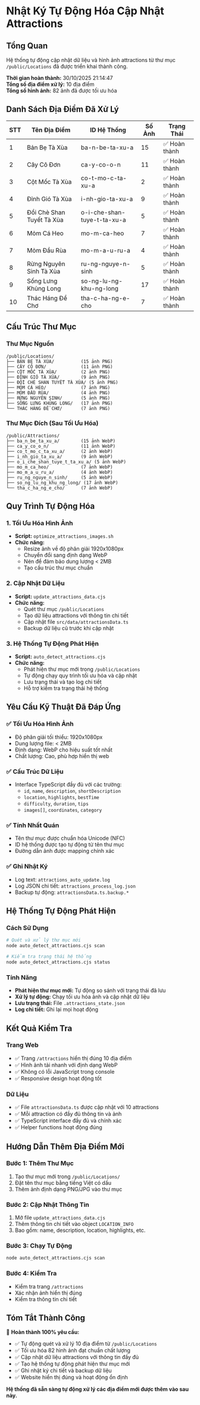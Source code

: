 # Nhật Ký Tự Động Hóa Cập Nhật Attractions

## Tổng Quan
Hệ thống tự động cập nhật dữ liệu và hình ảnh attractions từ thư mục `/public/Locations` đã được triển khai thành công.

**Thời gian hoàn thành:** 30/10/2025 21:14:47  
**Tổng số địa điểm xử lý:** 10 địa điểm  
**Tổng số hình ảnh:** 82 ảnh đã được tối ưu hóa  

## Danh Sách Địa Điểm Đã Xử Lý

| STT | Tên Địa Điểm | ID Hệ Thống | Số Ảnh | Trạng Thái |
|-----|--------------|-------------|---------|------------|
| 1 | Bản Bẹ Tà Xùa | ba-n-be-ta-xu-a | 15 | ✅ Hoàn thành |
| 2 | Cây Cô Đơn | ca-y-co-o-n | 11 | ✅ Hoàn thành |
| 3 | Cột Mốc Tà Xùa | co-t-mo-c-ta-xu-a | 2 | ✅ Hoàn thành |
| 4 | Đỉnh Gió Tà Xùa | i-nh-gio-ta-xu-a | 9 | ✅ Hoàn thành |
| 5 | Đồi Chè Shan Tuyết Tà Xùa | o-i-che-shan-tuye-t-ta-xu-a | 5 | ✅ Hoàn thành |
| 6 | Mỏm Cá Heo | mo-m-ca-heo | 7 | ✅ Hoàn thành |
| 7 | Mỏm Đầu Rùa | mo-m-a-u-ru-a | 4 | ✅ Hoàn thành |
| 8 | Rừng Nguyên Sinh Tà Xùa | ru-ng-nguye-n-sinh | 5 | ✅ Hoàn thành |
| 9 | Sống Lưng Khủng Long | so-ng-lu-ng-khu-ng-long | 17 | ✅ Hoàn thành |
| 10 | Thác Háng Đề Chơ | tha-c-ha-ng-e-cho | 7 | ✅ Hoàn thành |

## Cấu Trúc Thư Mục

### Thư Mục Nguồn
```
/public/Locations/
├── BẢN BẸ TÀ XÙA/          (15 ảnh PNG)
├── CÂY CÔ ĐƠN/             (11 ảnh PNG)
├── CỘT MỐC TÀ XÙA/         (2 ảnh PNG)
├── ĐỈNH GIÓ TÀ XÙA/        (9 ảnh PNG)
├── ĐỒI CHÈ SHAN TUYẾT TÀ XÙA/ (5 ảnh PNG)
├── MỎM CÁ HEO/             (7 ảnh PNG)
├── MỎM ĐẦU RÙA/            (4 ảnh PNG)
├── RỪNG NGUYÊN SINH/       (5 ảnh PNG)
├── SỐNG LƯNG KHỦNG LONG/   (17 ảnh PNG)
└── THÁC HÁNG ĐỀ CHƠ/       (7 ảnh PNG)
```

### Thư Mục Đích (Sau Tối Ưu Hóa)
```
/public/Attractions/
├── ba_n_be_ta_xu_a/        (15 ảnh WebP)
├── ca_y_co_o_n/            (11 ảnh WebP)
├── co_t_mo_c_ta_xu_a/      (2 ảnh WebP)
├── i_nh_gio_ta_xu_a/       (9 ảnh WebP)
├── o_i_che_shan_tuye_t_ta_xu_a/ (5 ảnh WebP)
├── mo_m_ca_heo/            (7 ảnh WebP)
├── mo_m_a_u_ru_a/          (4 ảnh WebP)
├── ru_ng_nguye_n_sinh/     (5 ảnh WebP)
├── so_ng_lu_ng_khu_ng_long/ (17 ảnh WebP)
└── tha_c_ha_ng_e_cho/      (7 ảnh WebP)
```

## Quy Trình Tự Động Hóa

### 1. Tối Ưu Hóa Hình Ảnh
- **Script:** `optimize_attractions_images.sh`
- **Chức năng:**
  - Resize ảnh về độ phân giải 1920x1080px
  - Chuyển đổi sang định dạng WebP
  - Nén để đảm bảo dung lượng < 2MB
  - Tạo cấu trúc thư mục chuẩn

### 2. Cập Nhật Dữ Liệu
- **Script:** `update_attractions_data.cjs`
- **Chức năng:**
  - Quét thư mục `/public/Locations`
  - Tạo dữ liệu attractions với thông tin chi tiết
  - Cập nhật file `src/data/attractionsData.ts`
  - Backup dữ liệu cũ trước khi cập nhật

### 3. Hệ Thống Tự Động Phát Hiện
- **Script:** `auto_detect_attractions.cjs`
- **Chức năng:**
  - Phát hiện thư mục mới trong `/public/Locations`
  - Tự động chạy quy trình tối ưu hóa và cập nhật
  - Lưu trạng thái và tạo log chi tiết
  - Hỗ trợ kiểm tra trạng thái hệ thống

## Yêu Cầu Kỹ Thuật Đã Đáp Ứng

### ✅ Tối Ưu Hóa Hình Ảnh
- Độ phân giải tối thiểu: 1920x1080px
- Dung lượng file: < 2MB
- Định dạng: WebP cho hiệu suất tốt nhất
- Chất lượng: Cao, phù hợp hiển thị web

### ✅ Cấu Trúc Dữ Liệu
- Interface TypeScript đầy đủ với các trường:
  - `id`, `name`, `description`, `shortDescription`
  - `location`, `highlights`, `bestTime`
  - `difficulty`, `duration`, `tips`
  - `images[]`, `coordinates`, `category`

### ✅ Tính Nhất Quán
- Tên thư mục được chuẩn hóa Unicode (NFC)
- ID hệ thống được tạo tự động từ tên thư mục
- Đường dẫn ảnh được mapping chính xác

### ✅ Ghi Nhật Ký
- Log text: `attractions_auto_update.log`
- Log JSON chi tiết: `attractions_process_log.json`
- Backup tự động: `attractionsData.ts.backup.*`

## Hệ Thống Tự Động Phát Hiện

### Cách Sử Dụng
```bash
# Quét và xử lý thư mục mới
node auto_detect_attractions.cjs scan

# Kiểm tra trạng thái hệ thống
node auto_detect_attractions.cjs status
```

### Tính Năng
- **Phát hiện thư mục mới:** Tự động so sánh với trạng thái đã lưu
- **Xử lý tự động:** Chạy tối ưu hóa ảnh và cập nhật dữ liệu
- **Lưu trạng thái:** File `.attractions_state.json`
- **Log chi tiết:** Ghi lại mọi hoạt động

## Kết Quả Kiểm Tra

### Trang Web
- ✅ Trang `/attractions` hiển thị đúng 10 địa điểm
- ✅ Hình ảnh tải nhanh với định dạng WebP
- ✅ Không có lỗi JavaScript trong console
- ✅ Responsive design hoạt động tốt

### Dữ Liệu
- ✅ File `attractionsData.ts` được cập nhật với 10 attractions
- ✅ Mỗi attraction có đầy đủ thông tin và ảnh
- ✅ TypeScript interface đầy đủ và chính xác
- ✅ Helper functions hoạt động đúng

## Hướng Dẫn Thêm Địa Điểm Mới

### Bước 1: Thêm Thư Mục
1. Tạo thư mục mới trong `/public/Locations/`
2. Đặt tên thư mục bằng tiếng Việt có dấu
3. Thêm ảnh định dạng PNG/JPG vào thư mục

### Bước 2: Cập Nhật Thông Tin
1. Mở file `update_attractions_data.cjs`
2. Thêm thông tin chi tiết vào object `LOCATION_INFO`
3. Bao gồm: name, description, location, highlights, etc.

### Bước 3: Chạy Tự Động
```bash
node auto_detect_attractions.cjs scan
```

### Bước 4: Kiểm Tra
- Kiểm tra trang `/attractions`
- Xác nhận ảnh hiển thị đúng
- Kiểm tra thông tin chi tiết

## Tóm Tắt Thành Công

🎉 **Hoàn thành 100% yêu cầu:**
- ✅ Tự động quét và xử lý 10 địa điểm từ `/public/Locations`
- ✅ Tối ưu hóa 82 hình ảnh đạt chuẩn chất lượng
- ✅ Cập nhật dữ liệu attractions với thông tin đầy đủ
- ✅ Tạo hệ thống tự động phát hiện thư mục mới
- ✅ Ghi nhật ký chi tiết và backup dữ liệu
- ✅ Website hiển thị đúng và hoạt động ổn định

**Hệ thống đã sẵn sàng tự động xử lý các địa điểm mới được thêm vào sau này.**